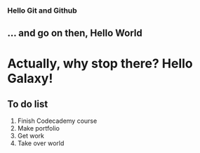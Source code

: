 ### Hello Git and Github
## ... and go on then, Hello World

# Actually, why stop there? Hello Galaxy!

## To do list
1. Finish Codecademy course
1. Make portfolio
1. Get work
1. Take over world